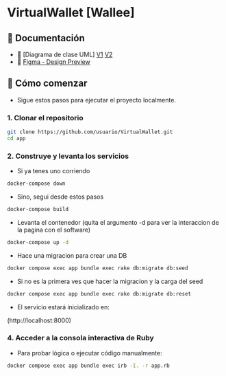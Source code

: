 <h1 id="title">VirtualWallet [Wallee]</h1>

## 📄 Documentación

- 📘 [Diagrama de clase UML]
    [V1](UML-VirtualWallet.png)
    [V2](SVGWallet_V2.jpg)
- 🎨 [Figma - Design Preview](https://www.figma.com/design/2Qq6lUiSN2v3rzlVPjB7bj/Billetera-Virtual?node-id=0-1&t=MxYwBQJZPj9aqfz8-1)

## 🚀 Cómo comenzar

- Sigue estos pasos para ejecutar el proyecto localmente.

### 1. Clonar el repositorio

```bash
git clone https://github.com/usuario/VirtualWallet.git
cd app
```

### 2. Construye y levanta los servicios

- Si ya tenes uno corriendo

```bash
docker-compose down
```

- Sino, segui desde estos pasos

```bash
docker-compose build
```
- Levanta el contenedor (quita el argumento -d para ver la interaccion de la pagina con el software)

```bash
docker-compose up -d
```
- Hace una migracion para crear una DB

```bash
docker compose exec app bundle exec rake db:migrate db:seed
```

- Si no es la primera ves que hacer la migracion y la carga del seed

```bash
docker compose exec app bundle exec rake db:migrate db:reset
```

- El servicio estará inicializado en:

(http://localhost:8000)

### 4. Acceder a la consola interactiva de Ruby

- Para probar lógica o ejecutar código manualmente:

```bash
docker compose exec app bundle exec irb -I. -r app.rb
```